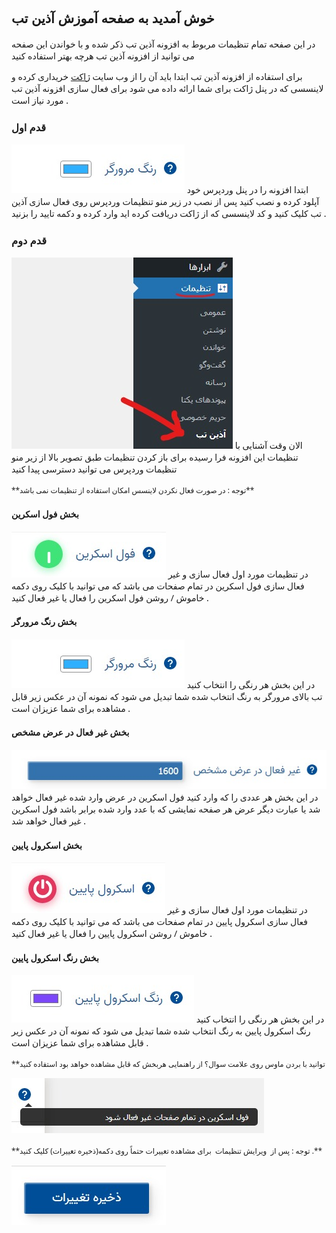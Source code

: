 <style>
* {
    font-family: 'Segoe UI', Tahoma, Geneva, Verdana, sans-serif;
}
section {
    direction: rtl;
}
</style>
## خوش آمدید به صفحه آموزش آذین تب

در این صفحه تمام تنظیمات مربوط به افزونه آذین تب ذکر شده و با خواندن این صفحه می توانید از افزونه آذین تب هرچه بهتر استفاده کنید

  برای استفاده از افزونه آذین تب ابتدا باید آن را از وب سایت [ژاکت](https://www.zhaket.com/) خریداری کرده و لاینسسی که در پنل ژاکت برای شما ارائه داده می شود برای فعال سازی افزونه آذین تب مورد نیاز است  .

### قدم اول
![My animated logo](photo\help-web.jpeg)
ابتدا افزونه را در پنل وردپرس خود آپلود کرده و نصب کنید پس از نصب در زیر منو تنظیمات وردپرس روی فعال سازی آذین تب کلیک کنید و کد لاینسسی که از ژاکت دریافت کرده اید وارد کرده و دکمه تایید را بزنید .

### قدم دوم
![My animated logo](photo\help-open.jpeg)
الان وقت آشنایی با تنظیمات این افزونه فرا رسیده 
برای باز کردن تنظیمات طبق تصویر بالا از زیر منو تنظیمات وردپرس می توانید دسترسی پیدا کنید
```markdown
**توجه : در صورت فعال نکردن لاینسس امکان استفاده از تنظیمات نمی باشد** 
```
#### بخش فول اسکرین
![My animated logo](photo\help-full.jpeg)
در تنظیمات مورد اول فعال سازی و غیر فعال سازی فول اسکرین در تمام صفحات می باشد که  می توانید با کلیک روی دکمه خاموش / روشن فول اسکرین را فعال یا غیر فعال کنید  .
#### بخش رنگ مرورگر
![My animated logo](photo\help-web.jpeg)
در این بخش هر رنگی را انتخاب کنید تب بالای مرورگر به رنگ انتخاب شده شما تبدیل می شود که نمونه آن در عکس زیر قابل مشاهده برای شما عزیزان است .
#### بخش غیر فعال در عرض مشخص
![My animated logo](photo\help-dis.jpeg)
 در این بخش هر عددی را که وارد کنید فول اسکرین در عرض وارد شده غیر فعال خواهد شد  یا عبارت دیگر عرض هر صفحه نمایشی که با عدد وارد شده برابر باشد فول اسکرین غیر فعال خواهد شد .
#### بخش اسکرول پایین
![My animated logo](photo\help-scroll.jpeg)
در تنظیمات مورد اول فعال سازی و غیر فعال سازی اسکرول پایین در تمام صفحات می باشد که  می توانید با کلیک روی دکمه خاموش / روشن اسکرول پایین را فعال یا غیر فعال کنید  .
#### بخش رنگ اسکرول پایین
![My animated logo](photo\help-scroll-color.jpeg)
در این بخش هر رنگی را انتخاب کنید رنگ اسکرول پایین به رنگ انتخاب شده شما تبدیل می شود که نمونه آن در عکس زیر قابل مشاهده برای شما عزیزان است .

```markdown
**توجه :شما می توانید با بردن ماوس روی علامت سوال؟ از راهنمایی هربخش که قابل مشاهده خواهد بود استفاده کنید .** 
```
![My animated logo](photo\help-help.jpeg)
```markdown
**توجه : پس از  ویرایش تنظیمات  برای مشاهده تغییرات حتماً روی دکمه(ذخیره تغییرات) کلیک کنید .** 
```
![My animated logo](photo\help-save.jpeg)
